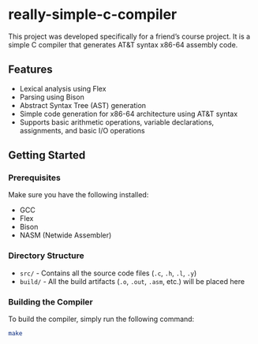 # really-simple-c-compiler

This project was developed specifically for a friend’s course project. It is a simple C compiler that generates AT&T syntax x86-64 assembly code.

## Features

- Lexical analysis using Flex
- Parsing using Bison
- Abstract Syntax Tree (AST) generation
- Simple code generation for x86-64 architecture using AT&T syntax
- Supports basic arithmetic operations, variable declarations, assignments, and basic I/O operations

## Getting Started

### Prerequisites

Make sure you have the following installed:

- GCC
- Flex
- Bison
- NASM (Netwide Assembler)

### Directory Structure

- `src/` - Contains all the source code files (`.c`, `.h`, `.l`, `.y`)
- `build/` - All the build artifacts (`.o`, `.out`, `.asm`, etc.) will be placed here

### Building the Compiler

To build the compiler, simply run the following command:

```sh
make